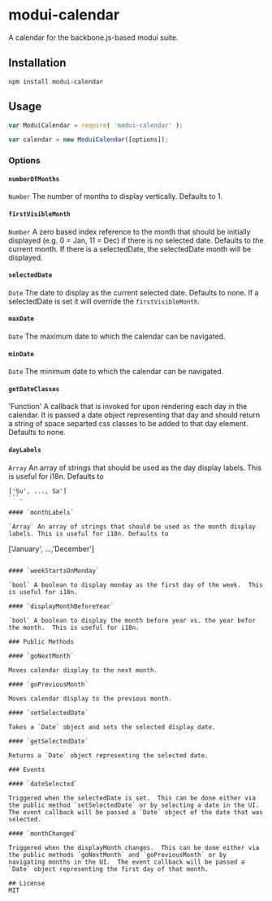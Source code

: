 # modui-calendar

A calendar for the backbone.js-based modui suite.

## Installation

```
npm install modui-calendar
```

## Usage


```javascript
var ModuiCalendar = require( 'modui-calendar' );

var calendar = new ModuiCalendar([options]);
```

### Options

#### `numberOfMonths`

`Number` The number of months to display vertically. Defaults to 1.

#### `firstVisibleMonth`

`Number` A zero based index reference to the month that should be initially displayed (e.g. 0 = Jan, 11 = Dec) if there is no selected date. Defaults to the current month. If there is a selectedDate, the selectedDate month will be displayed.

#### `selectedDate`

`Date` The date to display as the current selected date. Defaults to none.  If a selectedDate is set it will override the `firstVisibleMonth`.

#### `maxDate`

`Date` The maximum date to which the calendar can be navigated.

#### `minDate`

`Date` The minimum date to which the calendar can be navigated.

#### `getDateClasses`

'Function' A callback that is invoked for upon rendering each day in the calendar.  It is passed a date object representing that day and should return a string of space separted css classes to be added to that day element. Defaults to none.

#### `dayLabels`

`Array` An array of strings that should be used as the day display labels.  This is useful for i18n. Defaults to
```
['Su', ..., Sa']
```.

#### `monthLabels`

`Array` An array of strings that should be used as the month display labels. This is useful for i18n. Defaults to
```
['January', ...,'December']
```

#### `weekStartsOnMonday`

`bool` A boolean to display monday as the first day of the week.  This is useful for i18n.

#### `displayMonthBeforeYear`

`bool` A boolean to display the month before year vs. the year befor the month.  This is useful for i18n.

### Public Methods

#### `goNextMonth`

Moves calendar display to the next month.

#### `goPreviousMonth`

Moves calendar display to the previous month.

#### `setSelectedDate`

Takes a `Date` object and sets the selected display date.

#### `getSelectedDate`

Returns a `Date` object representing the selected date.

### Events

#### `dateSelected`

Triggered when the selectedDate is set.  This can be done either via the public method `setSelectedDate` or by selecting a date in the UI.  The event callback will be passed a `Date` object of the date that was selected.

#### `monthChanged`

Triggered when the displayMonth changes.  This can be done either via the public methods `goNextMonth` and `goPreviousMonth` or by navigating months in the UI.  The event callback will be passed a `Date` object representing the first day of that month.

## License
MIT
